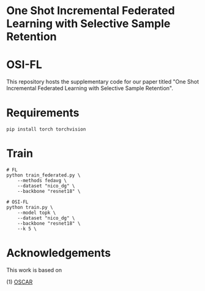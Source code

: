 # One Shot Incremental Federated Learning with Selective Sample Retention


# OSI-FL
This repository hosts the supplementary code for our paper titled "One Shot Incremental Federated Learning with Selective Sample Retention".

# Requirements

    pip install torch torchvision
    
# Train

    # FL
    python train_federated.py \
        --methods fedavg \
        --dataset "nico_dg" \
        --backbone "resnet18" \

    # OSI-FL
    python train.py \
        --model topk \
        --dataset "nico_dg" \
        --backbone "resnet18" \
        --k 5 \



# Acknowledgements
This work is based on 

(1) [OSCAR](https://github.com/obaidullahzaland/oscar)


